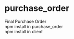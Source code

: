# purchase_order
Final Purchase Order<br />
npm install in purchase_order <br />
npm install in client
